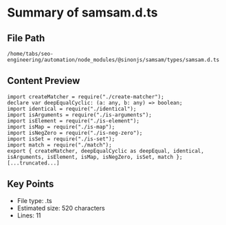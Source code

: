 # Summary of samsam.d.ts
  
## File Path
`/home/tabs/seo-engineering/automation/node_modules/@sinonjs/samsam/types/samsam.d.ts`

## Content Preview
```
import createMatcher = require("./create-matcher");
declare var deepEqualCyclic: (a: any, b: any) => boolean;
import identical = require("./identical");
import isArguments = require("./is-arguments");
import isElement = require("./is-element");
import isMap = require("./is-map");
import isNegZero = require("./is-neg-zero");
import isSet = require("./is-set");
import match = require("./match");
export { createMatcher, deepEqualCyclic as deepEqual, identical, isArguments, isElement, isMap, isNegZero, isSet, match };
[...truncated...]
```

## Key Points
- File type: .ts
- Estimated size: 520 characters
- Lines: 11
